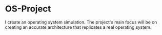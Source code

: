 # OS-Project
I create an operating system simulation. The project's main focus will be on creating an accurate architecture that replicates a real operating system.
